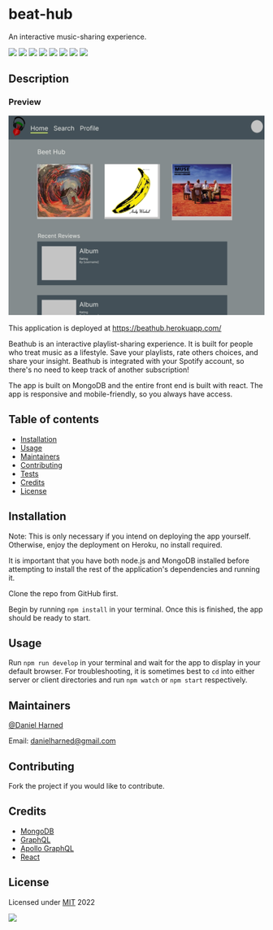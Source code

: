 # beat-hub

An interactive music-sharing experience.

![](https://img.shields.io/badge/javascript-100-yellow?logo=javascript)
![](https://img.shields.io/badge/graphql-dep-purple?logo=graphql)
![](https://img.shields.io/badge/MongoDB-dep-blue?logo=mongodb)
![](https://img.shields.io/badge/mongoose-dep-blue?logo=npm)
![](https://img.shields.io/badge/express-dep-white?logo=express)
![](https://img.shields.io/badge/jsonwebtoken-dep-blue?logo=npm)
![](https://img.shields.io/badge/react-dep-blue?logo=react)
![](https://img.shields.io/badge/bootstrap-dep-blue?logo=bootstrap)

## Description

### Preview

[![preview image](./client/src/assets/images/beat-hub.jpg)](https://beathub.herokuapp.com/)

This application is deployed at https://beathub.herokuapp.com/

Beathub is an interactive playlist-sharing experience. It is built for people who treat music as a lifestyle. Save your playlists, rate others choices, and share your insight. Beathub is integrated with your Spotify account, so there's no need to keep track of another subscription!

The app is built on MongoDB and the entire front end is built with react. The app is responsive and mobile-friendly, so you always have access.

## Table of contents

- [Installation](#installation)
- [Usage](#usage)
- [Maintainers](#maintainers)
- [Contributing](#contributing)
- [Tests](#tests)
- [Credits](#credits)
- [License](#license)

## Installation

Note: This is only necessary if you intend on deploying the app yourself. Otherwise, enjoy the deployment on Heroku, no install required.

It is important that you have both node.js and MongoDB installed before attempting to install the rest of the application's dependencies and running it.

Clone the repo from GitHub first.

Begin by running `npm install` in your terminal. Once this is finished, the app should be ready to start.

## Usage

Run `npm run develop` in your terminal and wait for the app to display in your default browser. For troubleshooting, it is sometimes best to `cd` into either server or client directories and run `npm watch` or `npm start` respectively.

## Maintainers

[@Daniel Harned](https://github.com/DrDano)

Email: [danielharned@gmail.com](mailto:danielharned@gmail.com)

## Contributing

Fork the project if you would like to contribute.

## Credits

- [MongoDB](https://www.mongodb.com/)
- [GraphQL](https://graphql.org/)
- [Apollo GraphQL](https://www.apollographql.com/docs/)
- [React](https://reactjs.org/)

## License

Licensed under [MIT](https://choosealicense.com/licenses/mit) 2022

![](https://img.shields.io/badge/license-MIT-blue)